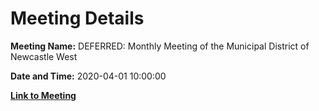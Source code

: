 # Meeting Details

**Meeting Name:** DEFERRED: Monthly Meeting of the Municipal District of Newcastle West

**Date and Time:** 2020-04-01 10:00:00

**[Link to Meeting](https://www.limerick.ie/council/whats-on/monthly-meeting-municipal-district-newcastle-west-49)**
